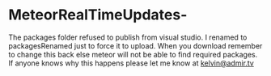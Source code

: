 # MeteorRealTimeUpdates-

The packages folder refused to publish from visual studio. I renamed to packagesRenamed just to force it to upload.
When you download remember to change this back else meteor will not be able to find required packages.
If anyone knows why this happens please let me know at kelvin@admir.tv
